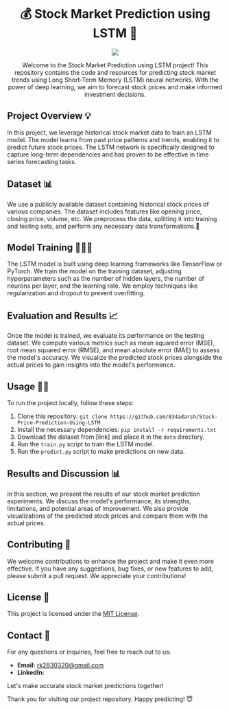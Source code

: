 <h1 align="center">💰 Stock Market Prediction using LSTM 💸</h1>

<p align="center">
  <img src="![Uploading Stock market.jpeg…]()
"Stock Market Prediction" />
</p>

<p align="center">
  Welcome to the Stock Market Prediction using LSTM project! This repository contains the code and resources for predicting stock market trends using Long Short-Term Memory (LSTM) neural networks. With the power of deep learning, we aim to forecast stock prices and make informed investment decisions.
</p>

## Project Overview 💡
In this project, we leverage historical stock market data to train an LSTM model. The model learns from past price patterns and trends, enabling it to predict future stock prices. The LSTM network is specifically designed to capture long-term dependencies and has proven to be effective in time series forecasting tasks.

## Dataset 📊
We use a publicly available dataset containing historical stock prices of various companies. The dataset includes features like opening price, closing price, volume, etc. We preprocess the data, splitting it into training and testing sets, and perform any necessary data transformations.🫡

## Model Training 🧑🏻‍💻
The LSTM model is built using deep learning frameworks like TensorFlow or PyTorch. We train the model on the training dataset, adjusting hyperparameters such as the number of hidden layers, the number of neurons per layer, and the learning rate. We employ techniques like regularization and dropout to prevent overfitting.

## Evaluation and Results 📈
Once the model is trained, we evaluate its performance on the testing dataset. We compute various metrics such as mean squared error (MSE), root mean squared error (RMSE), and mean absolute error (MAE) to assess the model's accuracy. We visualize the predicted stock prices alongside the actual prices to gain insights into the model's performance.

## Usage 💪🏻
To run the project locally, follow these steps:
1. Clone this repository: `git clone https://github.com/034adarsh/Stock-Price-Prediction-Using-LSTM`
2. Install the necessary dependencies: `pip install -r requirements.txt`
3. Download the dataset from [link] and place it in the `data` directory.
4. Run the `train.py` script to train the LSTM model.
5. Run the `predict.py` script to make predictions on new data.

## Results and Discussion 📊
In this section, we present the results of our stock market prediction experiments. We discuss the model's performance, its strengths, limitations, and potential areas of improvement. We also provide visualizations of the predicted stock prices and compare them with the actual prices.


## Contributing 🤝
We welcome contributions to enhance the project and make it even more effective. If you have any suggestions, bug fixes, or new features to add, please submit a pull request. We appreciate your contributions!

## License 🔐
This project is licensed under the [MIT License](LICENSE).

## Contact 📩
For any questions or inquiries, feel free to reach out to us:
- **Email:** rk2830320@gmail.com
- **LinkedIn:**

Let's make accurate stock market predictions together!

Thank you for visiting our project repository. Happy predicting! 😇
